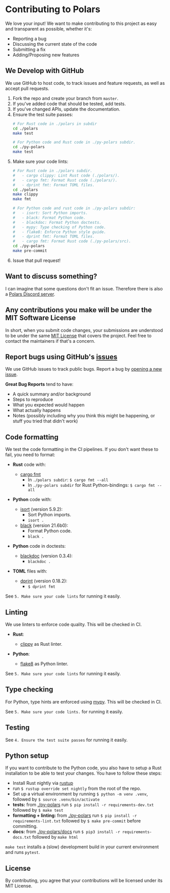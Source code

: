 # Contributing to Polars

We love your input! We want to make contributing to this project as easy and transparent as possible, whether it's:

- Reporting a bug
- Discussing the current state of the code
- Submitting a fix
- Adding/Proposing new features


## We Develop with GitHub

We use GitHub to host code, to track issues and feature requests, as well as accept pull requests.

  1. Fork the repo and create your branch from `master`.
  2. If you've added code that should be tested, add tests.
  3. If you've changed APIs, update the documentation.
  4. Ensure the test suite passes:
     ```bash
     # For Rust code in ./polars in subdir
     cd ./polars
     make test

     # For Python code and Rust code in ./py-polars subdir.
     cd ./py-polars
     make test
     ```
  5. Make sure your code lints:
     ```bash
     # For Rust code in ./polars subdir.
     #   - cargo clippy: Lint Rust code (./polars/).
     #   - cargo fmt: Format Rust code (./polars/).
     #   - dprint fmt: Format TOML files.
     cd ./polars
     make clippy
     make fmt

     # For Python code and rust code in ./py-polars subdir:
     #   - isort: Sort Python imports.
     #   - black: Format Python code.
     #   - blackdoc: Format Python doctests.
     #   - mypy: Type checking of Python code.
     #   - flake8: Enforce Python style guide.
     #   - dprint fmt: Format TOML files.
     #   - cargo fmt: Format Rust code (./py-polars/src).
     cd ./py-polars
     make pre-commit
     ```
  6. Issue that pull request!


## Want to discuss something?

I can imagine that some questions don't fit an issue.
Therefore there is also a [Polars Discord server](https://discord.gg/4UfP5cfBE7).


## Any contributions you make will be under the MIT Software License

In short, when you submit code changes, your submissions are understood to be under the same
[MIT License](https://choosealicense.com/licenses/mit/) that covers the project.
Feel free to contact the maintainers if that's a concern.


## Report bugs using GitHub's [issues](https://github.com/pola-rs/polars/issues)

We use GitHub issues to track public bugs. Report a bug by [opening a new issue](https://github.com/pola-rs/polars/issues/new/choose).

**Great Bug Reports** tend to have:
  - A quick summary and/or background
  - Steps to reproduce
  - What you expected would happen
  - What actually happens
  - Notes (possibly including why you think this might be happening, or stuff you tried that didn't work)


## Code formatting

We test the code formatting in the CI pipelines. If you don't want these to fail, you need to format:

  - **Rust** code with:
      - [cargo fmt](https://rust-lang.github.io/)
          * In `./polars subdir`: `$ cargo fmt --all`
          * In `./py-polars subdir` for Rust Python-bindings: `$ cargo fmt --all`

  - **Python** code with:
      - [isort](https://github.com/PyCQA/isort) (version 5.9.2):
          * Sort Python imports.
          * `isort .`
      - [black](https://github.com/psf/black) (version 21.6b0):
          * Format Python code.
          * `black .`

  - **Python** code in doctests:
      - [blackdoc](https://blackdoc.readthedocs.io/en/latest/) (version 0.3.4):
          * `blackdoc .`

  - **TOML** files with:
      - [dprint](https://github.com/dprint/dprint) (version 0.18.2):
          * `$ dprint fmt`

See `5. Make sure your code lints` for running it easily.


## Linting

We use linters to enforce code quality. This will be checked in CI.

  - **Rust**:
      - [clippy](https://github.com/rust-lang/rust-clippy) as Rust linter.

  - **Python**:
      - [flake8](https://flake8.pycqa.org/en/latest/) as Python linter.

See `5. Make sure your code lints` for running it easily.


## Type checking

For Python, type hints are enforced using [mypy](https://github.com/python/mypy). This will be checked in CI.

See `5. Make sure your code lints.` for running it easily.


## Testing

See `4. Ensure the test suite passes` for running it easily.


## Python setup

If you want to contribute to the Python code, you also have to setup a Rust installation to be able to test your changes.
You have to follow these steps:

  - Install Rust nightly via [rustup](https://www.rust-lang.org/tools/install)
  - run `$ rustup override set nightly` from the root of the repo.
  - Set up a virtual environment by running `$ python -m venv .venv`, followed by `$ source .venv/bin/activate`
  - **tests:** from [./py-polars](./py-polars) run `$ pip install -r requirements-dev.txt` followed by `$ make test`
  - **formatting + linting:** from [./py-polars](./py-polars) run `$ pip install -r requirements-lint.txt` followed by  `$ make pre-commit` before committing.
  - **docs:** from [./py-polars/docs](./py-polars/docs) run `$ pip3 install -r requirements-docs.txt` followed by `make html`

`make test` installs a (slow) development build in your current environment and runs `pytest`.


## License

By contributing, you agree that your contributions will be licensed under its MIT License.

